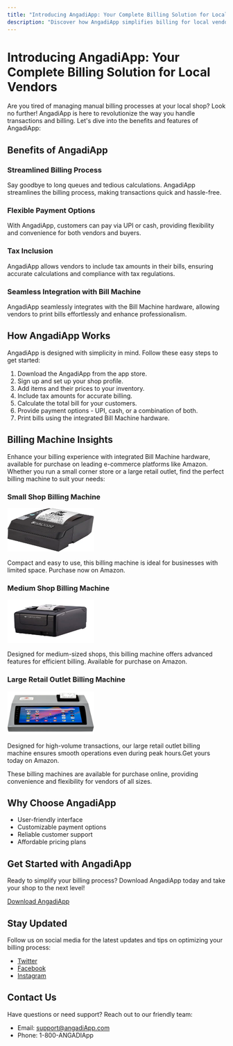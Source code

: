 ```yaml
---
title: "Introducing AngadiApp: Your Complete Billing Solution for Local Vendors"
description: "Discover how AngadiApp simplifies billing for local vendors and boosts efficiency."
---
```


# Introducing AngadiApp: Your Complete Billing Solution for Local Vendors

Are you tired of managing manual billing processes at your local shop? Look no further! AngadiApp is here to revolutionize the way you handle transactions and billing. Let's dive into the benefits and features of AngadiApp:

## Benefits of AngadiApp

### Streamlined Billing Process
Say goodbye to long queues and tedious calculations. AngadiApp streamlines the billing process, making transactions quick and hassle-free.

### Flexible Payment Options
With AngadiApp, customers can pay via UPI or cash, providing flexibility and convenience for both vendors and buyers.

### Tax Inclusion
AngadiApp allows vendors to include tax amounts in their bills, ensuring accurate calculations and compliance with tax regulations.

### Seamless Integration with Bill Machine
AngadiApp seamlessly integrates with the Bill Machine hardware, allowing vendors to print bills effortlessly and enhance professionalism.



## How AngadiApp Works

AngadiApp is designed with simplicity in mind. Follow these easy steps to get started:

1. Download the AngadiApp  from the app store.
2. Sign up and set up your shop profile.
3. Add items and their prices to your inventory.
4. Include tax amounts for accurate billing.
5. Calculate the total bill for your customers.
6. Provide payment options - UPI, cash, or a combination of both.
7. Print bills using the integrated Bill Machine hardware.

## Billing Machine Insights

Enhance your billing experience with integrated Bill Machine hardware, available for purchase on leading e-commerce platforms like Amazon. Whether you run a small corner store or a large retail outlet, find the perfect billing machine to suit your needs:

### Small Shop Billing Machine

<img src="/.vitepress/assets/small_shop_billing_machine.webp" width="200" height="100">

Compact and easy to use, this billing machine is ideal for businesses with limited space. Purchase now on Amazon.

### Medium Shop Billing Machine

<img src="/.vitepress/assets/billing_machine_mediumsize.jpg" width="200" height="100">

Designed for medium-sized shops, this billing machine offers advanced features for efficient billing. Available for purchase on Amazon.

### Large Retail Outlet Billing Machine

<img src="/.vitepress/assets/billing_machine_largesize.jpg" width="200" height="100">

Designed for high-volume transactions, our large retail outlet billing machine ensures smooth operations even during peak hours.Get yours today on Amazon.


These billing machines are available for purchase online, providing convenience and flexibility for vendors of all sizes.



## Why Choose AngadiApp

- User-friendly interface
- Customizable payment options
- Reliable customer support
- Affordable pricing plans

## Get Started with AngadiApp

Ready to simplify your billing process? Download AngadiApp today and take your shop to the next level!

[Download AngadiApp](#) 

## Stay Updated

Follow us on social media for the latest updates and tips on optimizing your billing process:

- [Twitter](#)
- [Facebook](#)
- [Instagram](#)

## Contact Us

Have questions or need support? Reach out to our friendly team:

- Email: support@angadiApp.com
- Phone: 1-800-ANGADIApp




